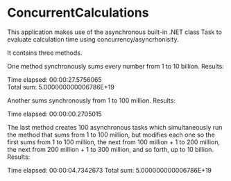 # ConcurrentCalculations

This application makes use of the asynchronous built-in .NET class Task to evaluate calculation time using concurrency/asyncrhonisity. 

It contains three methods.

One method synchronously sums every number from 1 to 10 billion.
Results:

Time elapsed: 00:00:27.5756065  
Total sum:  5.000000000006786E+19

Another sums synchronously from 1 to 100 million.
Results:

Time elapsed: 00:00:00.2705015

The last method creates 100 asynchronous tasks which simultaneously run the method that sums from 1 to 100 million, but modifies each one so the first sums from 1 to 100 million, the next from 100 million + 1 to 200 million, the next from 200 million + 1 to 300 million, and so forth, up to 10 billion.
Results:

Time elapsed: 00:00:04.7342673
Total sum:  5.000000000006786E+19

